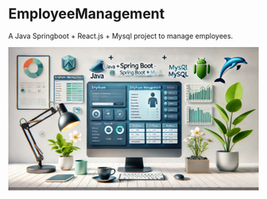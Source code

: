 # EmployeeManagement
A Java Springboot + React.js + Mysql project to manage employees.

![Alt Text](Cover.webp)

